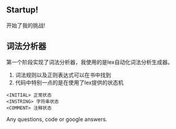 ## Startup!
开始了我的挑战!

## 词法分析器
第一个阶段实现了词法分析器，我使用的是lex自动化词法分析生成器。
1. 词法规则以及正则表达式可以在书中找到
2. 代码中特别一点的是在使用了lex提供的状态机
```
<INITIAL> 正常状态
<INSTRING> 字符串状态
<COMMENT> 注释状态
```
Any questions, code or google answers.
